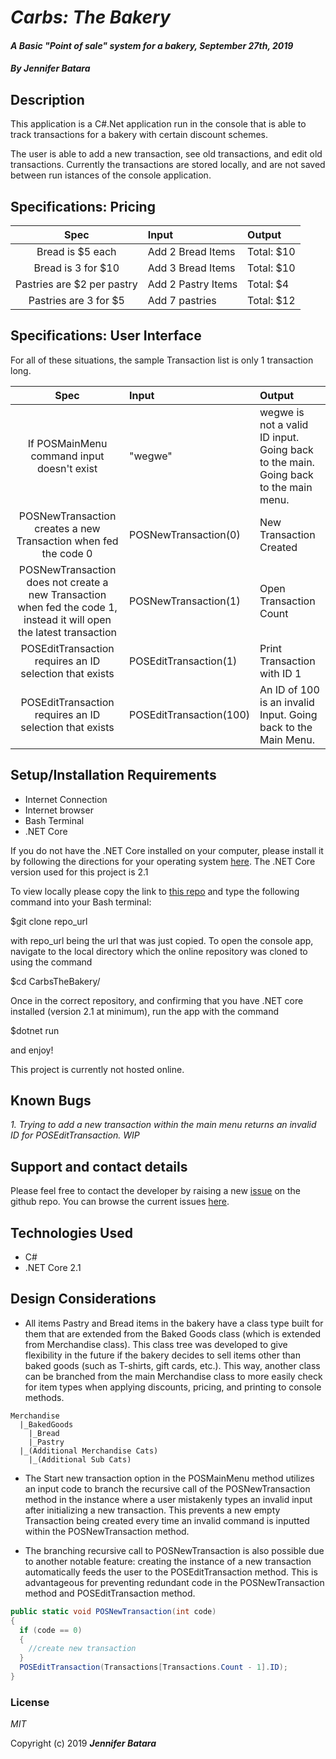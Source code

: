 # _Carbs: The Bakery_

#### _A Basic "Point of sale" system for a bakery, September 27th, 2019_

#### _By **Jennifer Batara**_

## Description

This application is a C#.Net application run in the console that is able to track transactions for a bakery with certain discount schemes.

The user is able to add a new transaction, see old transactions, and edit old transactions. Currently the transactions are stored locally, and are not saved between run istances of the console application.

## Specifications: Pricing

|Spec | Input | Output|
|:---:|:------|:------|
|Bread is $5 each|Add 2 Bread Items| Total: $10|
|Bread is 3 for $10|Add 3 Bread Items|Total: $10|
|Pastries are $2 per pastry|Add 2 Pastry Items| Total: $4|
|Pastries are 3 for $5|Add 7 pastries| Total: $12|

## Specifications: User Interface
For all of these situations, the sample Transaction list is only 1 transaction long.

|Spec | Input | Output|
|:---:|:------|:------|
|If POSMainMenu command input doesn't exist|"wegwe"| wegwe is not a valid ID input. Going back to the main. Going back to the main menu.  |
|POSNewTransaction creates a new Transaction when fed the code 0| POSNewTransaction(0) | New Transaction Created|
|POSNewTransaction does not create a new Transaction when fed the code 1, instead it will open the latest transaction| POSNewTransaction(1)|Open Transaction Count|
|POSEditTransaction requires an ID selection that exists| POSEditTransaction(1)|Print Transaction with ID 1|
|POSEditTransaction requires an ID selection that exists| POSEditTransaction(100)|An ID of 100 is an invalid Input. Going back to the Main Menu.|



## Setup/Installation Requirements

-   Internet Connection
-   Internet browser
-   Bash Terminal
-   .NET Core

If you do not have the .NET Core installed on your computer, please install it by following the directions for your operating system [here](https://dotnet.microsoft.com/download). The .NET Core version used for this project is 2.1

To view locally please copy the link to [this repo](https://github.com/jbatara/CarbsTheBakery) and type the following command into your Bash terminal:

$git clone repo_url

with repo_url being the url that was just copied. To open the console app, navigate to the local directory which the online repository was cloned to using the command

$cd CarbsTheBakery/

Once in the correct repository, and confirming that you have .NET core installed (version 2.1 at minimum), run the app with the command

$dotnet run

and enjoy!

This project is currently not hosted online.

## Known Bugs

_1. Trying to add a new transaction within the main menu returns an invalid ID for POSEditTransaction. WIP_

## Support and contact details

Please feel free to contact the developer by raising a new [issue](https://github.com/jbatara/CarbsTheBakery/issues/new) on the github repo. You can browse the current issues [here](https://github.com/jbatara/CarbsTheBakery/issues).

## Technologies Used

* C#
* .NET Core 2.1

## Design Considerations

- All items Pastry and Bread items in the bakery have a class type built for them that are extended from the Baked Goods class (which is extended from Merchandise class). This class tree was developed to give flexibility in the future if the bakery decides to sell items other than baked goods (such as T-shirts, gift cards, etc.). This way, another class can be branched from the main Merchandise class to more easily check for item types when applying discounts, pricing, and printing to console methods.

```
Merchandise
  |_BakedGoods
    |_Bread
    |_Pastry
  |_(Additional Merchandise Cats)
    |_(Additional Sub Cats)
```

- The Start new transaction option in the POSMainMenu method utilizes an input code to branch the recursive call of the POSNewTransaction method in the instance where a user mistakenly types an invalid input after initializing a new transaction. This prevents a new empty Transaction being created every time an invalid command is inputted within the POSNewTransaction method.


- The branching recursive call to POSNewTransaction is also possible due to another notable feature: creating the instance of a new transaction automatically feeds the user to the POSEditTransaction method. This is advantageous for preventing redundant code in the POSNewTransaction method and POSEditTransaction method.


```cs
public static void POSNewTransaction(int code)
{
  if (code == 0)
  {
    //create new transaction
  }
  POSEditTransaction(Transactions[Transactions.Count - 1].ID);
}
```

### License

_MIT_

Copyright (c) 2019 **_Jennifer Batara_**
